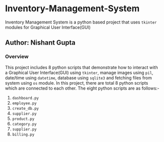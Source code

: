 # Inventory-Management-System
Inventory Management System is a python based project that uses `tkinter` modules for Graphical User Interface(GUI)

## Author: Nishant Gupta

### Overview
This project includes 8 python scripts that demonstrate how to interact with a Graphical User Interface(GUI) using `tkinter`, manage images using `pil`, date/time using `datetime`, database using `sqlite3` and fetching files from system using `os` module. In this project, there are total 8 python scripts which are connected to each other. The eight python scripts are as follows:-
1. `dashboard.py`
2. `employee.py`
3. `create_db.py`
4. `supplier.py`
5. `product.py`
6. `category.py`
7. `supplier.py`
8. `billing.py`